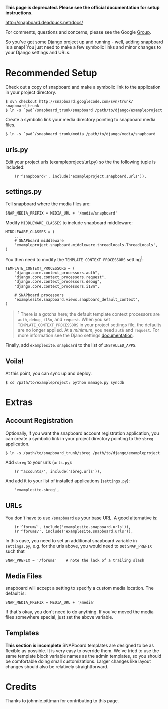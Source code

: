 **This page is deprecated.  Please see the official documentation for setup instructions.**

http://snapboard.deadpuck.net/docs/

For comments, questions and concerns, please see the Google [Group](http://groups.google.com/group/snapboard-discuss).

So you've got some Django project up and running - well, adding snapboard is a snap!  You just need to make a few symbolic links and minor changes to your Django settings and URLs.

# Recommended Setup #

Check out a copy of snapboard and make a symbolic link to the application in your project directory.
```
$ svn checkout http://snapboard.googlecode.com/svn/trunk/ snapboard_trunk
$ ln -s `pwd`/snapboard_trunk/snapboard /path/to/django/exampleproject
```

Create a symbolic link your media directory pointing to snapboard media files.
```
$ ln -s `pwd`/snapboard_trunk/media /path/to/django/media/snapboard
```

## urls.py ##
Edit your project urls (exampleproject/url.py) so the the following tuple is included:
```
    (r'^snapboard/', include('exampleproject.snapboard.urls')),
```

## settings.py ##
Tell snapboard where the media files are:
```
SNAP_MEDIA_PREFIX = MEDIA_URL + '/media/snapboard'
```

Modify `MIDDLEWARE_CLASSES` to include snapboard middleware:
```
MIDDLEWARE_CLASSES = (
    ...
    # SNAPboard middleware
    'exampleproject.snapboard.middleware.threadlocals.ThreadLocals',
)
```

You then need to modify the `TEMPLATE_CONTEXT_PROCESSORS` setting<sup>1</sup>:
```
TEMPLATE_CONTEXT_PROCESSORS = (
    "django.core.context_processors.auth",
    "django.core.context_processors.request",
    "django.core.context_processors.debug",
    "django.core.context_processors.i18n",

    # SNAPboard processors
    "examplesite.snapboard.views.snapboard_default_context",
)
```

> <sup>1</sup> There is a gotcha here; the default template context processors are `auth`, `debug`, `i18n`, and `request`.  When you set `TEMPLATE_CONTEXT_PROCESSORS` in your project settings file, the defaults are no longer applied.  At a _minimum_, you need `auth` and `request`.  For more information see the Djano settings [documentation](http://www.djangoproject.com/documentation/settings/#template-context-processors).

Finally, add `examplesite.snapboard` to the list of `INSTALLED_APPS`.

## Voila! ##

At this point, you can sync up and deploy.
```
$ cd /path/to/exampleproject; python manage.py syncdb
```


# Extras #

## Account Registration ##
Optionally, if you want the snapboard account registration application, you can create a symbolic link in your project directory pointing to the `sbreg` application.
```
$ ln -s /path/to/snapboard_trunk/sbreg /path/to/django/exampleproject
```

Add `sbreg` to your urls (`urls.py`):
```
    (r'^accounts/', include('sbreg.urls')),
```

And add it to your list of installed applications (`settings.py`):
```
    'examplesite.sbreg',
```

## URLs ##
You don't have to use `/snapboard` as your base URL.  A good alternative is:
```
    (r'^forum/', include('examplesite.snapboard.urls')),
    (r'^forums/', include('examplesite.snapboard.urls')),
```

In this case, you need to set an additional snapboard variable in `settings.py`, e.g. for the urls above, you would need to set `SNAP_PREFIX` such that
```
SNAP_PREFIX = '/forums'    # note the lack of a trailing slash
```

## Media Files ##
snapboard will accept a setting to specify a custom media location.  The default is:
```
SNAP_MEDIA_PREFIX = MEDIA_URL + '/media'
```
If that's okay, you don't need to do anything.  If you've moved the media files somewhere special, just set the above variable.

## Templates ##
**This section is incomplete**
SNAPboard templates are designed to be as flexible as possible.  It is very easy to override them.  We've tried to use the same template block variable names as the admin templates, so you should be comfortable doing small customizations.  Larger changes like layout changes should also be relatively straightforward.

# Credits #
Thanks to johnnie.pittman for contributing to this page.